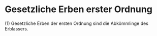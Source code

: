# Gesetzliche Erben erster Ordnung

(1) Gesetzliche Erben der ersten Ordnung sind die Abkömmlinge des Erblassers.